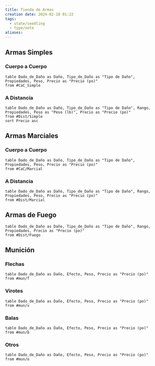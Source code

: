 ```yaml
---
title: Tienda de Armas
creation date: 2024-02-18 01:22
tags:
  - state/seedling
  - type/note
aliases:
---
```


## Armas Simples

### Cuerpo a Cuerpo

```dataview
table Dado_de_Daño as Daño, Tipo_de_Daño as "Tipo de Daño", Propiedades, Peso, Precio as "Precio (po)"
from #CaC_Simple 
```

### A Distancia

```dataview
table Dado_de_Daño as Daño, Tipo_de_Daño as "Tipo de Daño", Rango, Propiedades, Peso as "Peso (lb)", Precio as "Precio (po)"
from #Dist/Simple
sort Precio asc
```


## Armas Marciales

### Cuerpo a Cuerpo

```dataview
table Dado_de_Daño as Daño, Tipo_de_Daño as "Tipo de Daño", Propiedades, Peso, Precio as "Precio (po)"
from #CaC/Marcial 
```

### A Distancia

```dataview
table Dado_de_Daño as Daño, Tipo_de_Daño as "Tipo de Daño", Rango, Propiedades, Peso, Precio as "Precio (po)"
from #Dist/Marcial 
```


## Armas de Fuego

```dataview
table Dado_de_Daño as Daño, Tipo_de_Daño as "Tipo de Daño", Rango, Propiedades, Precio as "Precio (po)"
from #Dist/Fuego 
```



## Munición

### Flechas

```dataview
table Dado_de_Daño as Daño, Efecto, Peso, Precio as "Precio (po)"
from #mun/f  
```


### Virotes

```dataview
table Dado_de_Daño as Daño, Efecto, Peso, Precio as "Precio (po)"
from #mun/v  
```


### Balas

```dataview
table Dado_de_Daño as Daño, Efecto, Peso, Precio as "Precio (po)"
from #mun/b  
```


### Otros

```dataview
table Dado_de_Daño as Daño, Efecto, Peso, Precio as "Precio (po)"
from #mun/o  
```



